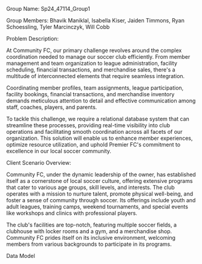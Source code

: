 Group Name:
Sp24_47114_Group1

Group Members:
Bhavik Maniklal, Isabella Kiser, Jaiden Timmons, Ryan Schoessling, Tyler Marcinczyk, Will Cobb

Problem Description: 

At Community FC, our primary challenge revolves around the complex coordination needed to manage our soccer club efficiently. From member management and team organization to league administration, facility scheduling, financial transactions, and merchandise sales, there's a multitude of interconnected elements that require seamless integration.

Coordinating member profiles, team assignments, league participation, facility bookings, financial transactions, and merchandise inventory demands meticulous attention to detail and effective communication among staff, coaches, players, and parents.

To tackle this challenge, we require a relational database system that can streamline these processes, providing real-time visibility into club operations and facilitating smooth coordination across all facets of our organization. This solution will enable us to enhance member experiences, optimize resource utilization, and uphold Premier FC's commitment to excellence in our local soccer community.


Client Scenario Overview:

Community FC, under the dynamic leadership of the owner, has established itself as a cornerstone of local soccer culture, offering extensive programs that cater to various age groups, skill levels, and interests. The club operates with a mission to nurture talent, promote physical well-being, and foster a sense of community through soccer. Its offerings include youth and adult leagues, training camps, weekend tournaments, and special events like workshops and clinics with professional players.

The club's facilities are top-notch, featuring multiple soccer fields, a clubhouse with locker rooms and a gym, and a merchandise shop. Community FC prides itself on its inclusive environment, welcoming members from various backgrounds to participate in its programs.

Data Model



